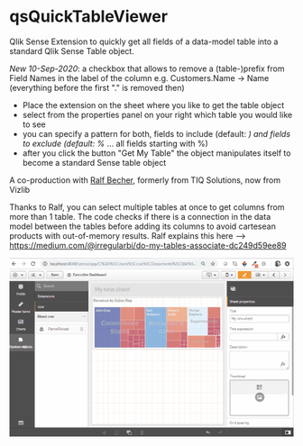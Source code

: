 # qsQuickTableViewer
Qlik Sense Extension to quickly get all fields of a data-model table into a standard Qlik Sense Table object.

*New 10-Sep-2020*: a checkbox that allows to remove a (table-)prefix from Field Names in the label of the column e.g. Customers.Name -> Name 
(everything before the first "." is removed then)

* Place the extension on the sheet where you like to get the table object
* select from the properties panel on your right which table you would like to see
* you can specify a pattern for both, fields to include (default: *) and fields to exclude (default: %* ... all fields starting with %)
* after you click the button "Get My Table" the object manipulates itself to become a standard Sense table object

A co-production with [Ralf Becher](https://github.com/ralfbecher), formerly from TIQ Solutions, now from Vizlib

Thanks to Ralf, you can select multiple tables at once to get columns from more than 1 table. The code checks if there is a connection in the data model between the tables before adding its columns to avoid cartesean products with out-of-memory results. Ralf explains this here --> https://medium.com/@irregularbi/do-my-tables-associate-dc249d59ee89

![alt text](https://github.com/ChristofSchwarz/pics/raw/master/quicktableview.gif "Screenshot")
